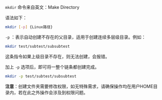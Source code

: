 `mkdir` 命令来自英文：Make Directory

语法如下：

```bash
mkdir [-p] {Linux路径}
```

`-p` ：表示自动创建不存在的父目录，适用于创建连续多层级目录。例如：

```bash
mkdir test/subtest/subsubtest
```

这条指令如果上级目录不存在，则无法创建，会报错。

加上 `-p` 选项后，即可将一整个链条都创建完成。

```bash
mkdir -p test/subtest/subsubtest
```

**注意**：创建文件夹需要修改权限，如无特殊需求，请确保操作均在用户HOME目录内，若在此之外操作会涉及到权限问题。
